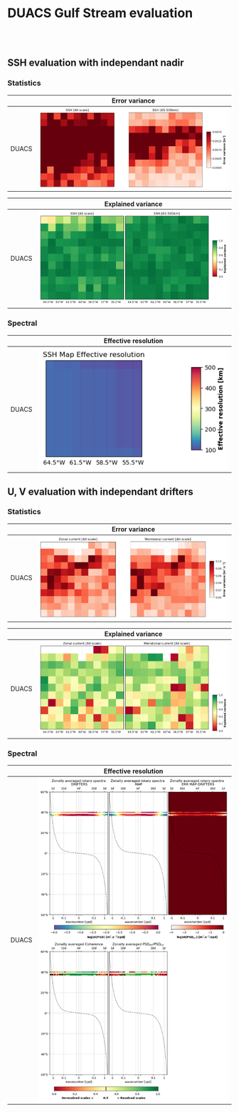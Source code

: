 # DUACS Gulf Stream evaluation 

<br> 

<br>  

## SSH evaluation with independant nadir

### Statistics

|   | Error variance |
| ------ | -------------- |
| DUACS | ![DUACS GS Error variance](figures/Maps_DUACS_errvar_GS.png) | 

 
|   | Explained variance |
| ------ | -------------- |
| DUACS | ![DUACS GS Explained variance](figures/Maps_DUACS_explvar_GS.png) | 


### Spectral

|   | Effective resolution |
| ------ | -------------- |
| DUACS | ![DUACS GS Effective resolution](figures/Maps_DUACS_effres_GS.png) | 


## U, V evaluation with independant drifters

### Statistics

|   | Error variance |
| ------ | -------------- |
| DUACS | ![DUACS GS currents error variance](figures/Maps_DUACS_errvar_GS_uv.png)  | 



|   | Explained variance |
| ------ | -------------- |
| DUACS | ![DUACS GS currents explained variance](figures/Maps_DUACS_explvar_GS_uv.png)  | 

### Spectral

|   | Effective resolution |
| ------ | -------------- |
| DUACS | ![DUACS GS currents effective resolution](figures/Maps_DUACS_effres_GS_uv.png)  | 
